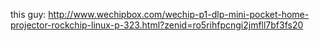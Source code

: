 this guy: 
http://www.wechipbox.com/wechip-p1-dlp-mini-pocket-home-projector-rockchip-linux-p-323.html?zenid=ro5rihfpcngi2jmfll7bf3fs20

